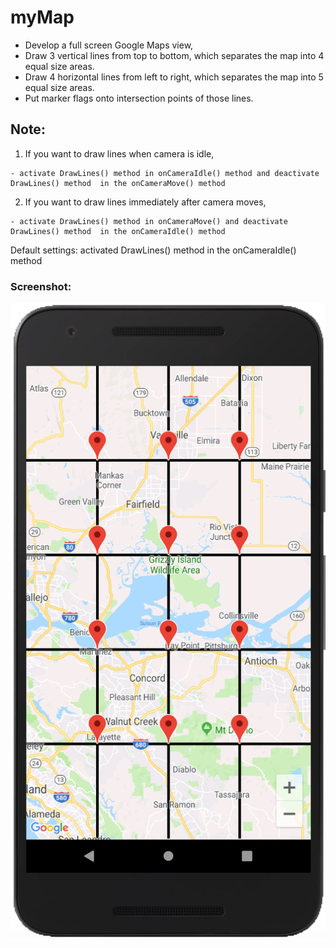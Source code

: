 # myMap

- Develop a full screen Google Maps view, 
- Draw 3 vertical lines from top to bottom, which separates the map into 4 equal size areas.
- Draw 4 horizontal lines from left to right, which separates the map into 5 equal size areas.
- Put marker flags onto intersection points of those lines.

## Note:

  1. If you want to draw lines when camera is idle,
  
  
    - activate DrawLines() method in onCameraIdle() method and deactivate DrawLines() method  in the onCameraMove() method
  2. If you want to draw lines immediately after camera moves,
  
  
    - activate DrawLines() method in onCameraMove() and deactivate DrawLines() method  in the onCameraIdle() method
  
  Default settings: activated DrawLines() method  in the onCameraIdle() method
### Screenshot:

  ![Screenshot](assets/markdown-img.png)
